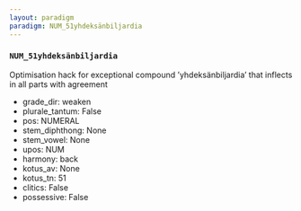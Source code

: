 ```yaml
---
layout: paradigm
paradigm: NUM_51yhdeksänbiljardia
---
```

### ` NUM_51yhdeksänbiljardia `

Optimisation hack for exceptional compound ’yhdeksänbiljardia’ that inflects in all parts with agreement
* grade_dir: weaken
* plurale_tantum: False
* pos: NUMERAL
* stem_diphthong: None
* stem_vowel: None
* upos: NUM
* harmony: back
* kotus_av: None
* kotus_tn: 51
* clitics: False
* possessive: False
